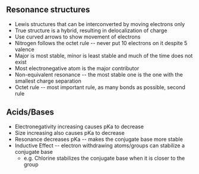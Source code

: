 ## Resonance structures
* Lewis structures that can be interconverted by moving electrons only
* True structure is a hybrid, resulting in delocalization of charge
* Use curved arrows to show movement of electrons
* Nitrogen follows the octet rule -- never put 10 electrons on it despite 5 valence
* Major is most stable, minor is least stable and much of the time does not exist
* Most electronegative atom is the major contributor
* Non-equivalent resonance -- the most stable one is the one with the smallest charge separation
* Octet rule -- most important rule, as many bonds as possible, second rule

## Acids/Bases
* Electronegativity increasing causes pKa to decrease
* Size increasing also causes pKa to decrease
* Resonance decreases pKa -- makes the conjugate base more stable
* Inductive Effect -- electron withdrawing atoms/groups can stabilize a conjugate base
  * e.g. Chlorine stabilizes the conjugate base when it is closer to the group
